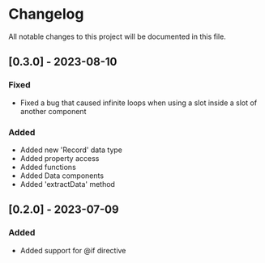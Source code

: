 # Changelog

All notable changes to this project will be documented in this file.

## [0.3.0] - 2023-08-10

### Fixed

-   Fixed a bug that caused infinite loops when using a slot inside a slot of another component

### Added

-   Added new 'Record' data type
-   Added property access
-   Added functions
-   Added Data components
-   Added 'extractData' method

## [0.2.0] - 2023-07-09

### Added

-   Added support for @if directive
